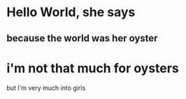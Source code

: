# Hello World, she says

## because the world was her oyster

# i'm not that much for oysters

but I'm very much into girls